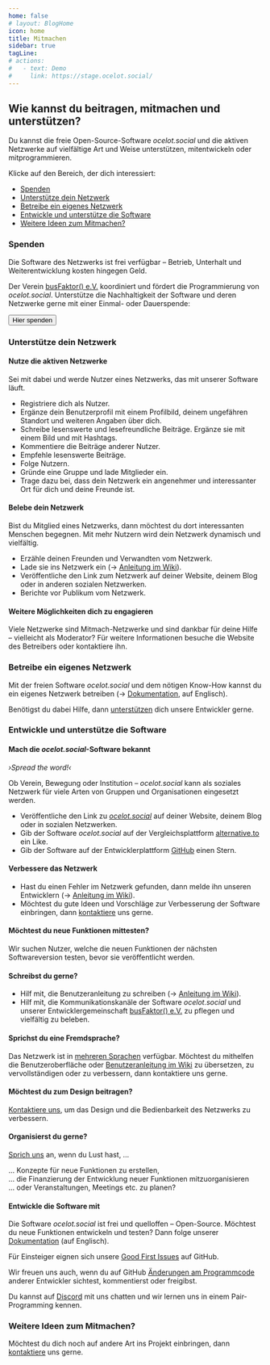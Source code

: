 ```yaml
---
home: false
# layout: BlogHome
icon: home
title: Mitmachen
sidebar: true
tagLine: 
# actions:
#   - text: Demo
#     link: https://stage.ocelot.social/
---
```

## Wie kannst du beitragen, mitmachen und unterstützen?

Du kannst die freie Open-Source-Software *ocelot.social* und die aktiven Netzwerke auf vielfältige Art und Weise unterstützen, mitentwickeln oder mitprogrammieren.

Klicke auf den Bereich, der dich interessiert:

- [Spenden](#spenden)
- [Unterstütze dein Netzwerk](#unterstutze-dein-netzwerk)
- [Betreibe ein eigenes Netzwerk](#betreibe-ein-eigenes-netzwerk)
- [Entwickle und unterstütze die Software](#entwickle-und-unterstutze-die-software)
- [Weitere Ideen zum Mitmachen?](#weitere-ideen-zum-mitmachen)

### Spenden

Die Software des Netzwerks ist frei verfügbar – Betrieb, Unterhalt und Weiterentwicklung kosten hingegen Geld.

Der Verein [busFaktor() e.V.](https://busfaktor.org/de/) koordiniert und fördert die Programmierung von *ocelot.social*.
Unterstütze die Nachhaltigkeit der Software und deren Netzwerke gerne mit einer Einmal- oder Dauerspende:

<!-- markdownlint-disable MD033 -->
<a href="https://busfaktor.org/de/spenden" target="_blank">
  <Button class="donate-button">
    Hier spenden
  </Button>
</a>
<!-- markdownlint-enable MD033 -->

### Unterstütze dein Netzwerk

#### Nutze die aktiven Netzwerke

Sei mit dabei und werde Nutzer eines Netzwerks, das mit unserer Software läuft.

<!-- markdownlint-disable period-in-list-item -->
- Registriere dich als Nutzer.
- Ergänze dein Benutzerprofil mit einem Profilbild, deinem ungefähren Standort und weiteren Angaben über dich.
- Schreibe lesenswerte und lesefreundliche Beiträge. Ergänze sie mit einem Bild und mit Hashtags.
- Kommentiere die Beiträge anderer Nutzer.
- Empfehle lesenswerte Beiträge.
- Folge Nutzern.
- Gründe eine Gruppe und lade Mitglieder ein.
- Trage dazu bei, dass dein Netzwerk ein angenehmer und interessanter Ort für dich und deine Freunde ist.
<!-- markdownlint-enable period-in-list-item -->

#### Belebe dein Netzwerk

Bist du Mitglied eines Netzwerks, dann möchtest du dort interessanten Menschen begegnen.
Mit mehr Nutzern wird dein Netzwerk dynamisch und vielfältig.

- Erzähle deinen Freunden und Verwandten vom Netzwerk.
- Lade sie ins Netzwerk ein (→ [Anleitung im Wiki](https://github.com/Ocelot-Social-Community/Ocelot-Social/wiki/de:Invitations)).
- Veröffentliche den Link zum Netzwerk auf deiner Website, deinem Blog oder in anderen sozialen Netzwerken.
- Berichte vor Publikum vom Netzwerk.

#### Weitere Möglichkeiten dich zu engagieren

Viele Netzwerke sind Mitmach-Netzwerke und sind dankbar für deine Hilfe – vielleicht als Moderator?
Für weitere Informationen besuche die Website des Betreibers oder kontaktiere ihn.

### Betreibe ein eigenes Netzwerk

Mit der freien Software *ocelot.social* und dem nötigen Know-How kannst du ein eigenes Netzwerk betreiben (→ [Dokumentation](https://docs.ocelot.social/deployment/), auf Englisch).

Benötigst du dabei Hilfe, dann [unterstützen](/de/contact/) dich unsere Entwickler gerne.

### Entwickle und unterstütze die Software

#### Mach die *ocelot.social*-Software bekannt

*›Spread the word!‹*

Ob Verein, Bewegung oder Institution – *ocelot.social* kann als soziales Netzwerk für viele Arten von Gruppen und Organisationen eingesetzt werden.

- Veröffentliche den Link zu [*ocelot.social*](https://ocelot.social) auf deiner Website, deinem Blog oder in sozialen Netzwerken.
- Gib der Software *ocelot.social* auf der Vergleichsplattform [alternative.to](https://alternativeto.net/software/ocelot-social/about/) ein Like.
- Gib der Software auf der Entwicklerplattform [GitHub](https://github.com/Ocelot-Social-Community/Ocelot-Social) einen Stern.

#### Verbessere das Netzwerk

- Hast du einen Fehler im Netzwerk gefunden, dann melde ihn unseren Entwicklern (→ [Anleitung im Wiki](https://github.com/Ocelot-Social-Community/Ocelot-Social/wiki/de:FAQ#wie-kann-ich-einen-fehler-des-netzwerks-melden)).
- Möchtest du gute Ideen und Vorschläge zur Verbesserung der Software einbringen, dann [kontaktiere](/de/contact/) uns gerne.

#### Möchtest du neue Funktionen mittesten?

Wir suchen Nutzer, welche die neuen Funktionen der nächsten Softwareversion testen, bevor sie veröffentlicht werden.

#### Schreibst du gerne?

- Hilf mit, die Benutzeranleitung zu schreiben (→ [Anleitung im Wiki](https://github.com/Ocelot-Social-Community/Ocelot-Social/wiki/de:Wiki:Editor's-Guide)).
- Hilf mit, die Kommunikationskanäle der Software *ocelot.social* und unserer Entwicklergemeinschaft [busFaktor() e.V.](https://busfaktor.org/de/) zu pflegen und vielfältig zu beleben.

#### Sprichst du eine Fremdsprache?

Das Netzwerk ist in [mehreren Sprachen](/de/features/) verfügbar.
Möchtest du mithelfen die Benutzeroberfläche oder [Benutzeranleitung im Wiki](https://github.com/Ocelot-Social-Community/Ocelot-Social/wiki/de:Wiki:Editor's-Guide) zu übersetzen, zu vervollständigen oder zu verbessern, dann kontaktiere uns gerne.

#### Möchtest du zum Design beitragen?

[Kontaktiere uns](/de/contact/), um das Design und die Bedienbarkeit des Netzwerks zu verbessern.

#### Organisierst du gerne?

[Sprich uns](/de/contact/) an, wenn du Lust hast, …

… Konzepte für neue Funktionen zu erstellen,  
… die Finanzierung der Entwicklung neuer Funktionen mitzuorganisieren  
… oder Veranstaltungen, Meetings etc. zu planen?

#### Entwickle die Software mit

Die Software *ocelot.social* ist frei und quelloffen – Open-Source. Möchtest du neue Funktionen entwickeln und testen? Dann folge unserer [Dokumentation](https://docs.ocelot.social/CONTRIBUTING.html) (auf Englisch).

Für Einsteiger eignen sich unsere [Good First Issues](https://github.com/Ocelot-Social-Community/Ocelot-Social/labels/good%20first%20issue) auf GitHub.

Wir freuen uns auch, wenn du auf GitHub [Änderungen am Programmcode](https://github.com/Ocelot-Social-Community/Ocelot-Social/pulls) anderer Entwickler sichtest, kommentierst oder freigibst.

Du kannst auf [Discord](https://discord.gg/AJSX9DCSUA) mit uns chatten und wir lernen uns in einem Pair-Programming kennen.

### Weitere Ideen zum Mitmachen?

Möchtest du dich noch auf andere Art ins Projekt einbringen, dann [kontaktiere](/de/contact/) uns gerne.
